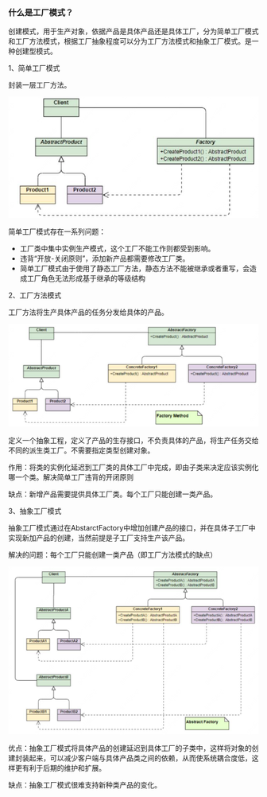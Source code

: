### 什么是工厂模式？

创建模式，用于生产对象，依据产品是具体产品还是具体工厂，分为简单工厂模式和工厂方法模式，根据工厂抽象程度可以分为工厂方法模式和抽象工厂模式。是一种创建型模式。

1、简单工厂模式

封装一层工厂方法。

![image-20220718012407218](gaolijiemathcs.assets/image-20220718012407218.png)

简单工厂模式存在一系列问题：

- 工厂类中集中实例生产模式，这个工厂不能工作则都受到影响。
- 违背“开放-关闭原则”，添加新产品都需要修改工厂类。
- 简单工厂模式由于使用了静态工厂方法，静态方法不能被继承或者重写，会造成工厂角色无法形成基于继承的等级结构



2、工厂方法模式

工厂方法将生产具体产品的任务分发给具体的产品。

![image-20220718013704431](gaolijiemathcs.assets/image-20220718013704431.png)

定义一个抽象工程，定义了产品的生存接口，不负责具体的产品，将生产任务交给不同的派生类工厂。不需要指定类型创建对象。

作用：将类的实例化延迟到工厂类的具体工厂中完成，即由子类来决定应该实例化哪一个类。解决简单工厂违背的开闭原则

缺点：新增产品需要提供具体工厂类。每个工厂只能创建一类产品。



3、抽象工厂模式

抽象工厂模式通过在AbstarctFactory中增加创建产品的接口，并在具体子工厂中实现新加产品的创建，当然前提是子工厂支持生产该产品。

解决的问题：每个工厂只能创建一类产品（即工厂方法模式的缺点）

![image-20220718015206750](gaolijiemathcs.assets/image-20220718015206750.png)

优点：抽象工厂模式将具体产品的创建延迟到具体工厂的子类中，这样将对象的创建封装起来，可以减少客户端与具体产品类之间的依赖，从而使系统耦合度低，这样更有利于后期的维护和扩展。

缺点：抽象工厂模式很难支持新种类产品的变化。
